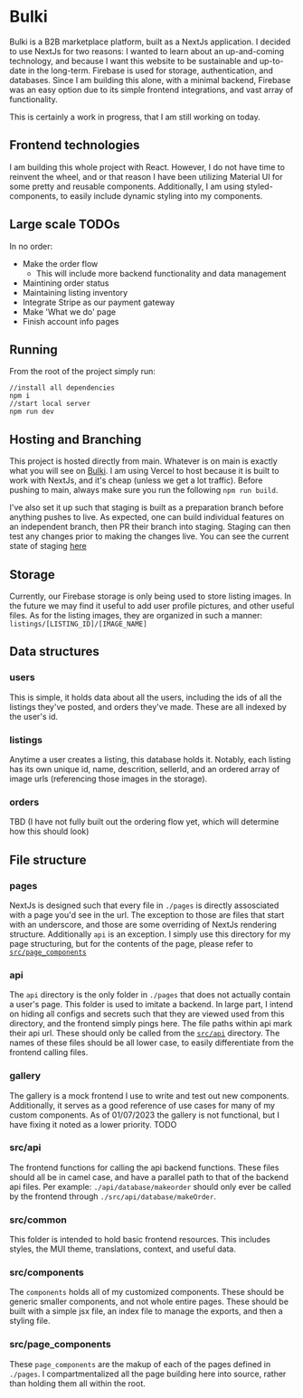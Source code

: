 # Bulki

Bulki is a B2B marketplace platform, built as a NextJs application. I decided to use NextJs for two reasons: I wanted to learn about an up-and-coming technology, and because I want this website to be sustainable and up-to-date in the long-term. Firebase is used for storage, authentication, and databases. Since I am building this alone, with a minimal backend, Firebase was an easy option due to its simple frontend integrations, and vast array of functionality.

This is certainly a work in progress, that I am still working on today.

## Frontend technologies

I am building this whole project with React. However, I do not have time to reinvent the wheel, and or that reason I have been utilizing Material UI for some pretty and reusable components. Additionally, I am using styled-components, to easily include dynamic styling into my components.

## Large scale TODOs

In no order:

- Make the order flow
  - This will include more backend functionality and data management
- Maintining order status
- Maintaining listing inventory
- Integrate Stripe as our payment gateway
- Make 'What we do' page
- Finish account info pages

## Running

From the root of the project simply run:

```
//install all dependencies
npm i
//start local server
npm run dev
```

## Hosting and Branching

This project is hosted directly from main. Whatever is on main is exactly what you will see on [Bulki](www.bulki.us).
I am using Vercel to host because it is built to work with NextJs, and it's cheap (unless we get a lot traffic).
Before pushing to main, always make sure you run the following `npm run build`.

I've also set it up such that staging is built as a preparation branch before anything pushes to live. As expected, one can build individual features on an independent branch, then PR their branch into staging. Staging can then test any changes prior to making the changes live.
You can see the current state of staging [here](http://bulki.us.test-google-a.com/)

## Storage

Currently, our Firebase storage is only being used to store listing images. In the future we may find it useful to add user profile pictures, and other useful files. As for the listing images, they are organized in such a manner: `listings/[LISTING_ID]/[IMAGE_NAME]`

## Data structures

### users

This is simple, it holds data about all the users, including the ids of all the listings they've posted, and orders they've made. These are all indexed by the user's id.

### listings

Anytime a user creates a listing, this database holds it. Notably, each listing has its own unique id, name, descrition, sellerId, and an ordered array of image urls (referencing those images in the storage).

### orders

TBD (I have not fully built out the ordering flow yet, which will determine how this should look)

## File structure

### pages

NextJs is designed such that every file in `./pages` is directly assosciated with a page you'd see in the url. The exception to those are files that start with an underscore, and those are some overriding of NextJs rendering structure. Additionally `api` is an exception. I simply use this directory for my page structuring, but for the contents of the page, please refer to [`src/page_components`](https://github.com/dani-abou/Bulki/tree/staging#srcpage_components)

### api

The `api` directory is the only folder in `./pages` that does not actually contain a user's page. This folder is used to imitate a backend. In large part, I intend on hiding all configs and secrets such that they are viewed used from this directory, and the frontend simply pings here. The file paths within api mark their api url. These should only be called from the [`src/api`](https://github.com/dani-abou/Bulki/tree/staging#srcapi) directory. The names of these files should be all lower case, to easily differentiate from the frontend calling files.

### gallery

The gallery is a mock frontend I use to write and test out new components. Additionally, it serves as a good reference of use cases for many of my custom components.
As of 01/07/2023 the gallery is not functional, but I have fixing it noted as a lower priority. TODO

### src/api

The frontend functions for calling the api backend functions. These files should all be in camel case, and have a parallel path to that of the backend api files. Per example: `./api/database/makeorder` should only ever be called by the frontend through `./src/api/database/makeOrder`.

### src/common

This folder is intended to hold basic frontend resources. This includes styles, the MUI theme, translations, context, and useful data.

### src/components

The `components` holds all of my customized components. These should be generic smaller components, and not whole entire pages. These should be built with a simple jsx file, an index file to manage the exports, and then a styling file.

### src/page_components

These `page_components` are the makup of each of the pages defined in `./pages`. I compartmentalized all the page building here into source, rather than holding them all within the root.
